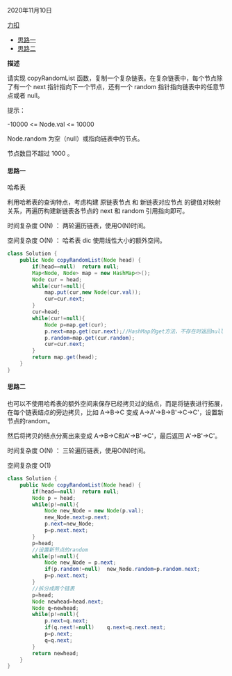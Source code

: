 2020年11月10日

[力扣](https://leetcode-cn.com/problems/fu-za-lian-biao-de-fu-zhi-lcof/)

- [思路一](#思路一)
- [思路二](#思路二)

**描述**

请实现 copyRandomList 函数，复制一个复杂链表。在复杂链表中，每个节点除了有一个 next 指针指向下一个节点，还有一个 random 指针指向链表中的任意节点或者 null。

提示：

-10000 <= Node.val <= 10000

Node.random 为空（null）或指向链表中的节点。

节点数目不超过 1000 。

#### 思路一

哈希表

利用哈希表的查询特点，考虑构建 原链表节点 和 新链表对应节点 的键值对映射关系，再遍历构建新链表各节点的 next 和 random 引用指向即可。

时间复杂度 O(N) ： 两轮遍历链表，使用O(N)时间。

空间复杂度 O(N) ： 哈希表 dic 使用线性大小的额外空间。

```java
class Solution {
    public Node copyRandomList(Node head) {
        if(head==null)  return null;
        Map<Node, Node> map = new HashMap<>();
        Node cur = head;
        while(cur!=null){
            map.put(cur,new Node(cur.val));
            cur=cur.next;
        }
        cur=head;
        while(cur!=null){
            Node p=map.get(cur);
            p.next=map.get(cur.next);//HashMap的get方法，不存在时返回null
            p.random=map.get(cur.random);
            cur=cur.next;
        }
        return map.get(head);
    }
}
```

#### 思路二

也可以不使用哈希表的额外空间来保存已经拷贝过的结点，而是将链表进行拓展，在每个链表结点的旁边拷贝，比如 A->B->C 变成 A->A'->B->B'->C->C'，设置新节点的random。

然后将拷贝的结点分离出来变成 A->B->C和A'->B'->C'，最后返回 A'->B'->C'。

时间复杂度 O(N) ： 三轮遍历链表，使用O(N)时间。

空间复杂度 O(1)

```java
class Solution {
    public Node copyRandomList(Node head) {
        if(head==null)  return null;
        Node p = head;
        while(p!=null){
            Node new_Node = new Node(p.val);
            new_Node.next=p.next;
            p.next=new_Node;
            p=p.next.next;
        }
        p=head;
        //设置新节点的random
        while(p!=null){
            Node new_Node = p.next;
            if(p.random!=null)  new_Node.random=p.random.next;
            p=p.next.next;
        }
        //拆分成两个链表
        p=head;
        Node newhead=head.next;
        Node q=newhead;
        while(p!=null){
            p.next=q.next;
            if(q.next!=null)    q.next=q.next.next;
            p=p.next;
            q=q.next;
        }
        return newhead;
    }
}
```
